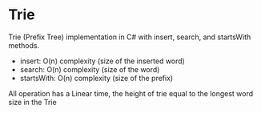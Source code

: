 # Trie
Trie (Prefix Tree) implementation in C#
with insert, search, and startsWith methods.

- insert: O(n) complexity (size of the inserted word)
- search: O(n) complexity (size of the word)
- startsWith: O(n) complexity (size of the prefix)

All operation has a Linear time, the height of trie equal to the longest word size in the Trie
